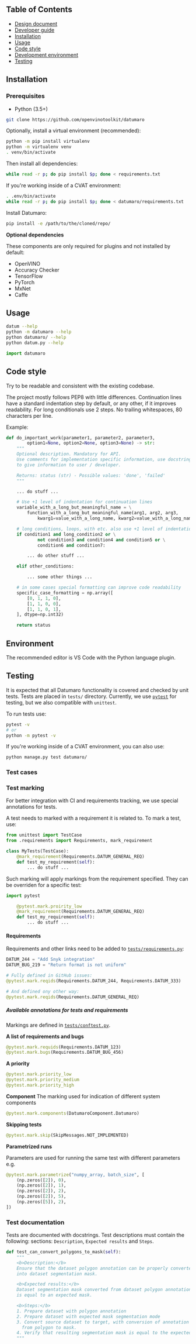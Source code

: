 ## Table of Contents

- [Design document](docs/design.md)
- [Developer guide](docs/developer_guide.md)
- [Installation](#installation)
- [Usage](#usage)
- [Code style](#code-style)
- [Development environment](#environment)
- [Testing](#testing)

## Installation

### Prerequisites

- Python (3.5+)

``` bash
git clone https://github.com/openvinotoolkit/datumaro
```

Optionally, install a virtual environment (recommended):

``` bash
python -m pip install virtualenv
python -m virtualenv venv
. venv/bin/activate
```

Then install all dependencies:

``` bash
while read -r p; do pip install $p; done < requirements.txt
```

If you're working inside of a CVAT environment:
``` bash
. .env/bin/activate
while read -r p; do pip install $p; done < datumaro/requirements.txt
```

Install Datumaro:
``` bash
pip install -e /path/to/the/cloned/repo/
```

**Optional dependencies**

These components are only required for plugins and not installed by default:

- OpenVINO
- Accuracy Checker
- TensorFlow
- PyTorch
- MxNet
- Caffe

## Usage

``` bash
datum --help
python -m datumaro --help
python datumaro/ --help
python datum.py --help
```

``` python
import datumaro
```

## Code style

Try to be readable and consistent with the existing codebase.

The project mostly follows PEP8 with little differences.
Continuation lines have a standard indentation step by default,
or any other, if it improves readability. For long conditionals use 2 steps.
No trailing whitespaces, 80 characters per line.

Example:

```python
def do_important_work(parameter1, parameter2, parameter3,
        option1=None, option2=None, option3=None) -> str:
    """
    Optional description. Mandatory for API.
    Use comments for implementation specific information, use docstrings
    to give information to user / developer.

    Returns: status (str) - Possible values: 'done', 'failed'
    """

    ... do stuff ...

    # Use +1 level of indentation for continuation lines
    variable_with_a_long_but_meaningful_name = \
        function_with_a_long_but_meaningful_name(arg1, arg2, arg3,
            kwarg1=value_with_a_long_name, kwarg2=value_with_a_long_name)

    # long conditions, loops, with etc. also use +1 level of indentation
    if condition1 and long_condition2 or \
            not condition3 and condition4 and condition5 or \
            condition6 and condition7:

        ... do other stuff ...

    elif other_conditions:

        ... some other things ...

    # in some cases special formatting can improve code readability
    specific_case_formatting = np.array([
        [0, 1, 1, 0],
        [1, 1, 0, 0],
        [1, 1, 0, 1],
    ], dtype=np.int32)

    return status
```

## Environment

The recommended editor is VS Code with the Python language plugin.

## Testing <a id="testing"></a>

It is expected that all Datumaro functionality is covered and checked by
unit tests. Tests are placed in `tests/` directory.
Currently, we use [`pytest`](https://docs.pytest.org/) for testing, but we
also compatible with `unittest`.

To run tests use:

``` bash
pytest -v
# or
python -m pytest -v
```

If you're working inside of a CVAT environment, you can also use:

``` bash
python manage.py test datumaro/
```


### Test cases <a id="Test_case_description"></a>

### Test marking <a id="Test_marking"></a>

For better integration with CI and requirements tracking,
we use special annotations for tests.

A test needs to marked with a requirement it is related to. To mark a test, use:

```python
from unittest import TestCase
from .requirements import Requirements, mark_requirement

class MyTests(TestCase):
    @mark_requirement(Requirements.DATUM_GENERAL_REQ)
    def test_my_requirement(self):
        ... do stuff ...
```

Such marking will apply markings from the requirement specified.
They can be overriden for a specific test:

```python
import pytest

    @pytest.mark.proirity_low
    @mark_requirement(Requirements.DATUM_GENERAL_REQ)
    def test_my_requirement(self):
        ... do stuff ...
```

#### Requirements <a id="Requirements"></a>

Requirements and other links need to be added to [`tests/requirements.py`](tests/requirements.py):

```python
DATUM_244 = "Add Snyk integration"
DATUM_BUG_219 = "Return format is not uniform"
```

```python
# Fully defined in GitHub issues:
@pytest.mark.reqids(Requirements.DATUM_244, Requirements.DATUM_333)

# And defined ony other way:
@pytest.mark.reqids(Requirements.DATUM_GENERAL_REQ)
```


##### Available annotations for tests and requirements

Markings are defined in [`tests/conftest.py`](tests/conftest.py).

**A list of requirements and bugs**
```python
@pytest.mark.requids(Requirements.DATUM_123)
@pytest.mark.bugs(Requirements.DATUM_BUG_456)
```

**A priority**
```python
@pytest.mark.priority_low
@pytest.mark.priority_medium
@pytest.mark.priority_high
```

**Component**
The marking used for indication of different system components

```python
@pytest.mark.components(DatumaroComponent.Datumaro)
```

**Skipping tests**

```python
@pytest.mark.skip(SkipMessages.NOT_IMPLEMENTED)
```

**Parametrized runs**

Parameters are used for running the same test with different parameters e.g.

```python
@pytest.mark.parametrize("numpy_array, batch_size", [
    (np.zeros([2]), 0),
    (np.zeros([2]), 1),
    (np.zeros([2]), 2),
    (np.zeros([2]), 5),
    (np.zeros([5]), 2),
])
```

### Test documentation <a id="TestDoc"></a>

Tests are documented with docstrings. Test descriptions must contain
the following: sections: `Description`, `Expected results` and `Steps`.

```python
def test_can_convert_polygons_to_mask(self):
    """
    <b>Description:</b>
    Ensure that the dataset polygon annotation can be properly converted
    into dataset segmentation mask.

    <b>Expected results:</b>
    Dataset segmentation mask converted from dataset polygon annotation
    is equal to an expected mask.

    <b>Steps:</b>
    1. Prepare dataset with polygon annotation
    2. Prepare dataset with expected mask segmentation mode
    3. Convert source dataset to target, with conversion of annotation
      from polygon to mask.
    4. Verify that resulting segmentation mask is equal to the expected mask.
    """
```